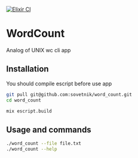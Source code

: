 [![Elixir CI](https://github.com/sovetnik/word_count/actions/workflows/elixir.yml/badge.svg?branch=master)](https://github.com/sovetnik/word_count/actions/workflows/elixir.yml)

# WordCount

Analog of UNIX wc cli app

## Installation

You should compile escript before use app

```bash
git pull git@github.com:sovetnik/word_count.git
cd word_count

mix escript.build
```

## Usage and commands
```bash 
./word_count --file file.txt
./word_count --help
```
